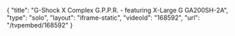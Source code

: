 {
    "title": "G-Shock X Complex G.P.P.R. - featuring X-Large G GA200SH-2A",
    "type": "solo",
    "layout": "iframe-static",
    "videoId": "168592",
    "url": "\/tvpembed\/168592"
}